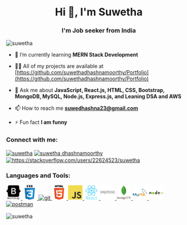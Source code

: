 <h1 align="center">Hi 👋, I'm Suwetha</h1>
<h3 align="center">I'm Job seeker from India</h3>

<p align="left"> <img src="https://komarev.com/ghpvc/?username=suwetha&label=Profile%20views&color=0e75b6&style=flat" alt="suwetha" /></p>

- 🌱 I’m currently learning **MERN Stack Development**

- 👨‍💻 All of my projects are available at [https://github.com/suwethadhashnamoorthy/Portfolio](https://github.com/suwethadhashnamoorthy/Portfolio)

- 💬 Ask me about **JavaScript, React.js, HTML, CSS, Bootstrap, MongoDB, MySQL, Node.js, Express.js, and Leaning DSA and AWS**

- 📫 How to reach me **suwedhashna23@gmail.com**

- ⚡ Fun fact **I am funny**

<h3 align="left">Connect with me:</h3>

<p align="left">
<a href="https://dev.to/suwetha" target="blank"><img align="center" src="https://raw.githubusercontent.com/rahuldkjain/github-profile-readme-generator/master/src/images/icons/Social/devto.svg" alt="suwetha" height="30" width="40" /></a>
<a href="https://www.linkedin.com/in/suwetha-dhashna/" target="blank"> <img align="center" src="https://raw.githubusercontent.com/rahuldkjain/github-profile-readme-generator/master/src/images/icons/Social/linked-in-alt.svg" alt="suwetha dhashnamoorthy" height="30" width="40" /> </a>
<a href="https://stackoverflow.com/users/https://stackoverflow.com/users/22624523/suwetha" target="blank"><img align="center" src="https://raw.githubusercontent.com/rahuldkjain/github-profile-readme-generator/master/src/images/icons/Social/stack-overflow.svg" alt="https://stackoverflow.com/users/22624523/suwetha" height="30" width="40" /></a>
</p>

<h3 align="left">Languages and Tools:</h3>

<p align="left"> <a href="https://getbootstrap.com" target="_blank" rel="noreferrer"><img src="https://raw.githubusercontent.com/devicons/devicon/master/icons/bootstrap/bootstrap-plain-wordmark.svg" alt="bootstrap" width="40" height="40"/> </a> <a href="https://www.w3schools.com/css/" target="_blank" rel="noreferrer"> <img src="https://raw.githubusercontent.com/devicons/devicon/master/icons/css3/css3-original-wordmark.svg" alt="css3" width="40" height="40"/> </a> <a href="https://git-scm.com/" target="_blank" rel="noreferrer"> <img src="https://www.vectorlogo.zone/logos/git-scm/git-scm-icon.svg" alt="git" width="40" height="40"/> </a> <a href="https://www.w3.org/html/" target="_blank" rel="noreferrer"> <img src="https://raw.githubusercontent.com/devicons/devicon/master/icons/html5/html5-original-wordmark.svg" alt="html5" width="40" height="40"/> </a> <a href="https://developer.mozilla.org/en-US/docs/Web/JavaScript" target="_blank" rel="noreferrer"> <img src="https://raw.githubusercontent.com/devicons/devicon/master/icons/javascript/javascript-original.svg" alt="javascript" width="40" height="40"/> </a> <a href="https://reactjs.org/" target="_blank" rel="noreferrer"> <img src="https://raw.githubusercontent.com/devicons/devicon/master/icons/react/react-original-wordmark.svg" alt="react" width="40" height="40"/> </a> 
<a href="https://expressjs.com" target="_blank" rel="noreferrer"> <img src="https://raw.githubusercontent.com/devicons/devicon/master/icons/express/express-original-wordmark.svg" alt="express" width="40" height="40"/> </a>
<a href="https://www.mongodb.com/" target="_blank" rel="noreferrer"> <img src="https://raw.githubusercontent.com/devicons/devicon/master/icons/mongodb/mongodb-original-wordmark.svg" alt="mongodb" width="40" height="40"/> </a>
<a href="https://www.mysql.com/" target="_blank" rel="noreferrer"> <img src="https://raw.githubusercontent.com/devicons/devicon/master/icons/mysql/mysql-original-wordmark.svg" alt="mysql" width="40" height="40"/> </a> 
<a href="https://nodejs.org" target="_blank" rel="noreferrer"> <img src="https://raw.githubusercontent.com/devicons/devicon/master/icons/nodejs/nodejs-original-wordmark.svg" alt="nodejs" width="40" height="40"/> </a> 
<a href="https://postman.com" target="_blank" rel="noreferrer"> <img src="https://www.vectorlogo.zone/logos/getpostman/getpostman-icon.svg" alt="postman" width="40" height="40"/> </a> </p>

<!-- <p><img align="left" src="https://github-readme-stats.vercel.app/api/top-langs?username=suwetha&show_icons=true&locale=en&layout=compact" alt="suwetha" /></p>

<p>&nbsp;<img align="center" src="https://github-readme-stats.vercel.app/api?username=suwetha&show_icons=true&locale=en" alt="suwetha" /></p> -->

<p> <img align="center" src="https://github-readme-streak-stats.herokuapp.com/?user=suwetha&" alt="suwetha" /></p>
